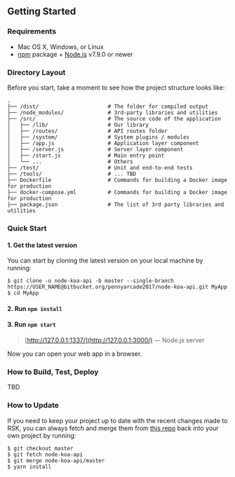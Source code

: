 ## Getting Started

### Requirements

* Mac OS X, Windows, or Linux
* [npm](https://www.npmjs.com/) package + [Node.js](https://nodejs.org/) v7.9.0 or
  newer

### Directory Layout

Before you start, take a moment to see how the project structure looks like:

```
.
├── /dist/                      # The folder for compiled output
├── /node_modules/              # 3rd-party libraries and utilities
├── /src/                       # The source code of the application
│   ├── /lib/                   # Our library
│   ├── /routes/                # API routes folder
│   ├── /system/                # System plugins / modules
│   ├── /app.js                 # Application layer component
│   ├── /server.js              # Server layer component
│   ├── /start.js               # Main entry point
│   └── ...                     # Others
├── /test/                      # Unit and end-to-end tests
├── /tools/                     # ... TBD
├── Dockerfile                  # Commands for building a Docker image for production
├── docker-compose.yml          # Commands for building a Docker image for production
├── package.json                # The list of 3rd party libraries and utilities
```

### Quick Start

#### 1. Get the latest version

You can start by cloning the latest version on your local machine by running:

```shell
$ git clone -o node-koa-api -b master --single-branch https://USER_NAME@bitbucket.org/pennyarcade2017/node-koa-api.git MyApp
$ cd MyApp
```

#### 2. Run `npm install`

#### 3. Run `npm start`

> [http://127.0.0.1:1337/](http://127.0.0.1:3000/) — Node.js server

Now you can open your web app in a browser.

### How to Build, Test, Deploy

TBD

### How to Update

If you need to keep your project up to date with the recent changes made to RSK,
you can always fetch and merge them from
[this repo](https://bitbucket.org/pennyarcade2017/node-koa-api/) back into your own
project by running:

```shell
$ git checkout master
$ git fetch node-koa-api
$ git merge node-koa-api/master
$ yarn install
```
